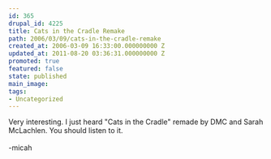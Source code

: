 ```yaml
---
id: 365
drupal_id: 4225
title: Cats in the Cradle Remake
path: 2006/03/09/cats-in-the-cradle-remake
created_at: 2006-03-09 16:33:00.000000000 Z
updated_at: 2011-08-20 03:36:31.000000000 Z
promoted: true
featured: false
state: published
main_image: 
tags:
- Uncategorized
---
```

Very interesting. I just heard "Cats in the Cradle" remade by DMC and Sarah McLachlen. You should listen to it.<br /><br />-micah
